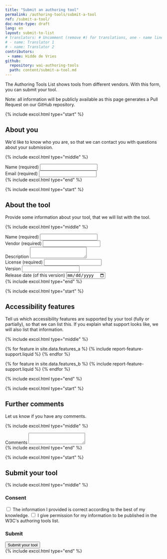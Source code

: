 ```yaml
---
title: "Submit an authoring tool"
permalink: /authoring-tools/submit-a-tool
ref: /submit-a-tool/
doc-note-type: draft
lang: en
layout: submit-to-list
# translators: # Uncomment (remove #) for translations, one - name line per translator.
# - name: Translator 1
# - name: Translator 2
contributors:
 - name: Hidde de Vries
github:
  repository: wai-authoring-tools
  path: content/submit-a-tool.md
---
```


<div style="grid-column: 2 / -2">

<style>
{% include css/styles.css %}
</style>

<form>
  <p>The Authoring Tools List shows tools from different vendors. With this form, you can submit your tool.</p>
  <p>Note: all information will be publicly available as this page generates a Pull Request on our GitHub repository.</p>
  {% include excol.html type="start" %}
  <h2 id="about-you">About you</h2>
  <p>We'd like to know who you are, so that we can contact you with questions about your submission.</p>

  {% include excol.html type="middle" %}
  <div class="field">
    <label for="submitter-name">Name (required)</label>
    <input type="text" id="submitter-name" required>
  </div>
  <div class="field">
    <label for="submitter-email">Email (required)</label>
    <input type="email" id="submitter-email" required>
  </div>
  {% include excol.html type="end" %}

  {% include excol.html type="start" %}
  <h2 id="the-tool">About the tool</h2>
  <p>Provide some information about your tool, that we will list with the tool.</p>

  {% include excol.html type="middle" %}
  <div class="field">
    <label for="tool-name">Name (required)</label>
    <input type="text" id="tool-name" required>
  </div>
  <div class="field">
    <label for="submitter-vendor">Vendor (required)</label>
    <input type="text" id="submitter-vendor" required>
  </div>
  <div class="field">
    <label for="submitter-description">Description</label>
    <textarea id="submitter-description"></textarea>
  </div>
  <div class="field">
    <label for="submitter-license">License (required)</label>
    <input type="text" id="submitter-license" required>
  </div>
  <div class="field">
    <label for="submitter-version">Version</label>
    <input type="text" id="submitter-version">
  </div>
  <div class="field">
    <label for="submitter-release-date">Release date (of this version)</label>
    <input type="date" id="submitter-release-date">
  </div>
  {% include excol.html type="end" %}


  {% include excol.html type="start" %}
  <h2 id="accessibility-features">Accessibility features</h2>
  <p>Tell us which accessibility features are supported by your tool (fully or partially), so that we can list this. If you explain what support looks like, we will also list that information.</p>

  {% include excol.html type="middle" %}
  <div class="field">

  {% for feature in site.data.features_a %}
  {% include report-feature-support.liquid %}
  {% endfor %}

  {% for feature in site.data.features_b %}
  {% include report-feature-support.liquid %}
  {% endfor %}

  </div>
  {% include excol.html type="end" %}

  {% include excol.html type="start" %}
  <h2 id="comments">Further comments</h2>
  <p>Let us know if you have any comments.</p>

  {% include excol.html type="middle" %}
  <div class="field">
    <label for="comments">Comments</label>
    <textarea id="comments"></textarea>
  </div>
  {% include excol.html type="end" %}


  {% include excol.html type="start" %}
  <h2 id="comments">Submit your tool</h2>

  {% include excol.html type="middle" %}
  <h3>Consent</h3>
  <div class="field">
    <label><input type="checkbox" required> The information I provided is correct according to the best of my knowledge.</label>
    <label><input type="checkbox" required> I give permission for my information to be published in the W3C's authoring tools list.</label>
  </div>
  <h3>Submit</h3>
  <div class="field">
    <button type="submit">Submit your tool</button>
  </div>
  {% include excol.html type="end" %}
</form>

</div>